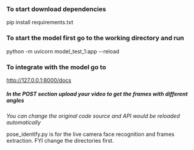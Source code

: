 ### To start download dependencies
pip install requirements.txt
<br>
### To start the model first go to the working directory and run
python -m uvicorn model_test_1:app --reload
<br>
### To integrate with the model go to
<a href='http://127.0.0.1:8000/docs'> http://127.0.0.1:8000/docs </a>
<br>

##### In the POST section upload your video to get the frames with different angles

<em> You can change the original code source and API would be reloaded automatically </em>

pose_identify.py is for the live camera face recognition and frames extraction. FYI change the directories first.
